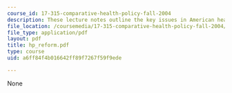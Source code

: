 ```yaml
---
course_id: 17-315-comparative-health-policy-fall-2004
description: These lecture notes outline the key issues in American health care reform.
file_location: /coursemedia/17-315-comparative-health-policy-fall-2004/a6ff84f4b016642ff89f7267f59f9ede_hp_reform.pdf
file_type: application/pdf
layout: pdf
title: hp_reform.pdf
type: course
uid: a6ff84f4b016642ff89f7267f59f9ede

---
```

None